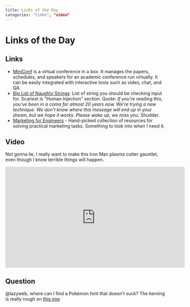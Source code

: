 ```yaml
---
title: Links of the Day
categories: "links", "video"
---
```


# Links of the Day

## Links

* [MiniConf](https://mini-conf.github.io/index.html) is a virtual conference in a box. It manages the papers, schedules, and speakers for an academic conference run virtually. It can be easily integrated with interactive tools such as video, chat, and QA.
* [Big List of Naughty Strings](https://github.com/minimaxir/big-list-of-naughty-strings): List of string you should be checking input for. Scariest is "Human Injection" section. Quote: *If you're reading this, you've been in a coma for almost 20 years now. We're trying a new technique. We don't know where this message will end up in your dream, but we hope it works. Please wake up, we miss you.* Shudder.
* [Marketing for Engineers](https://github.com/michael-andreuzza/Marketing-for-Engineers) - Hand-picked collection of resources for solving practical marketing tasks. Something to look into when I need it.

## Video

Not gonna lie, I really want to make this Iron Man plasma cutter gauntlet, even though I know terrible things will happen.

<iframe width="560" height="315" src="https://www.youtube.com/embed/Lo1pwFGnpNk" frameborder="0" allow="accelerometer; autoplay; encrypted-media; gyroscope; picture-in-picture" allowfullscreen></iframe>

## Question

@lazyweb, where can I find a Pokémon font that doesn't suck? The kerning is really rough on [this one](https://www.dafont.com/pokemon.font)
